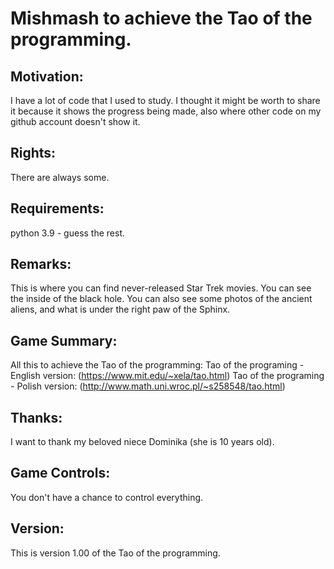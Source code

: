 # Mishmash to achieve the Tao of the programming.

## Motivation:
I have a lot of code that I used to study. I thought it might be worth 
to share it because it shows the progress being made, also where other 
code on my github account doesn't show it.

## Rights:
There are always some.

## Requirements: 
python 3.9 - guess the rest.

## Remarks:
This is where you can find never-released Star Trek movies. You can 
see the inside of the black hole. You can also see some photos of the 
ancient aliens, and what is under the right paw of the Sphinx.

## Game Summary:
All this to achieve the Tao of the programming:
Tao of the programing - English version:
(https://www.mit.edu/~xela/tao.html)
Tao of the programing - Polish version:
(http://www.math.uni.wroc.pl/~s258548/tao.html)

## Thanks:
I want to thank my beloved niece Dominika (she is 10 years old).

## Game Controls:    
You don't have a chance to control everything.

## Version:
This is version 1.00 of the Tao of the programming.
